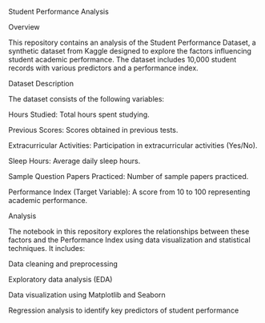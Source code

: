 Student Performance Analysis

Overview

This repository contains an analysis of the Student Performance Dataset, a synthetic dataset from Kaggle designed to explore the factors influencing student academic performance. The dataset includes 10,000 student records with various predictors and a performance index.

Dataset Description

The dataset consists of the following variables:

Hours Studied: Total hours spent studying.

Previous Scores: Scores obtained in previous tests.

Extracurricular Activities: Participation in extracurricular activities (Yes/No).

Sleep Hours: Average daily sleep hours.

Sample Question Papers Practiced: Number of sample papers practiced.

Performance Index (Target Variable): A score from 10 to 100 representing academic performance.

Analysis

The notebook in this repository explores the relationships between these factors and the Performance Index using data visualization and statistical techniques. It includes:

Data cleaning and preprocessing

Exploratory data analysis (EDA)

Data visualization using Matplotlib and Seaborn

Regression analysis to identify key predictors of student performance
